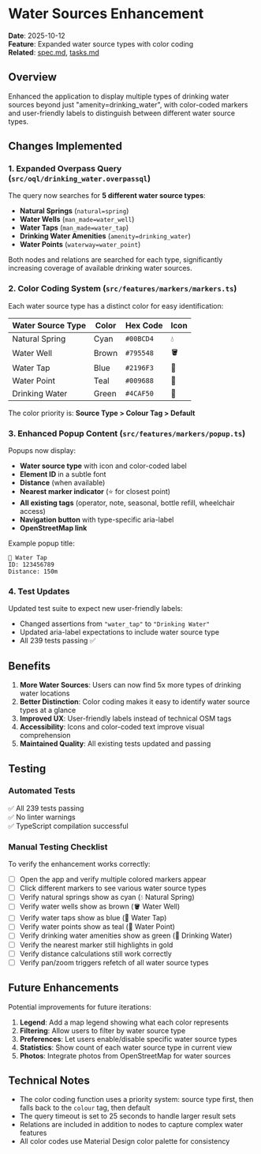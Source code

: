 # Water Sources Enhancement

**Date**: 2025-10-12  
**Feature**: Expanded water source types with color coding  
**Related**: [spec.md](./spec.md), [tasks.md](./tasks.md)

## Overview

Enhanced the application to display multiple types of drinking water sources beyond just "amenity=drinking_water", with color-coded markers and user-friendly labels to distinguish between different water source types.

## Changes Implemented

### 1. Expanded Overpass Query (`src/oql/drinking_water.overpassql`)

The query now searches for **5 different water source types**:

- **Natural Springs** (`natural=spring`)
- **Water Wells** (`man_made=water_well`)
- **Water Taps** (`man_made=water_tap`)
- **Drinking Water Amenities** (`amenity=drinking_water`)
- **Water Points** (`waterway=water_point`)

Both nodes and relations are searched for each type, significantly increasing coverage of available drinking water sources.

### 2. Color Coding System (`src/features/markers/markers.ts`)

Each water source type has a distinct color for easy identification:

| Water Source Type | Color | Hex Code | Icon |
|------------------|-------|----------|------|
| Natural Spring | Cyan | `#00BCD4` | 💧 |
| Water Well | Brown | `#795548` | 🪣 |
| Water Tap | Blue | `#2196F3` | 🚰 |
| Water Point | Teal | `#009688` | 🌊 |
| Drinking Water | Green | `#4CAF50` | 🚰 |

The color priority is: **Source Type > Colour Tag > Default**

### 3. Enhanced Popup Content (`src/features/markers/popup.ts`)

Popups now display:
- **Water source type** with icon and color-coded label
- **Element ID** in a subtle font
- **Distance** (when available)
- **Nearest marker indicator** (⭐ for closest point)
- **All existing tags** (operator, note, seasonal, bottle refill, wheelchair access)
- **Navigation button** with type-specific aria-label
- **OpenStreetMap link**

Example popup title:
```
🚰 Water Tap
ID: 123456789
Distance: 150m
```

### 4. Test Updates

Updated test suite to expect new user-friendly labels:
- Changed assertions from `"water_tap"` to `"Drinking Water"`
- Updated aria-label expectations to include water source type
- All 239 tests passing ✅

## Benefits

1. **More Water Sources**: Users can now find 5x more types of drinking water locations
2. **Better Distinction**: Color coding makes it easy to identify water source types at a glance
3. **Improved UX**: User-friendly labels instead of technical OSM tags
4. **Accessibility**: Icons and color-coded text improve visual comprehension
5. **Maintained Quality**: All existing tests updated and passing

## Testing

### Automated Tests
✅ All 239 tests passing  
✅ No linter warnings  
✅ TypeScript compilation successful

### Manual Testing Checklist

To verify the enhancement works correctly:

- [ ] Open the app and verify multiple colored markers appear
- [ ] Click different markers to see various water source types
- [ ] Verify natural springs show as cyan (💧 Natural Spring)
- [ ] Verify water wells show as brown (🪣 Water Well)
- [ ] Verify water taps show as blue (🚰 Water Tap)
- [ ] Verify water points show as teal (🌊 Water Point)
- [ ] Verify drinking water amenities show as green (🚰 Drinking Water)
- [ ] Verify the nearest marker still highlights in gold
- [ ] Verify distance calculations still work correctly
- [ ] Verify pan/zoom triggers refetch of all water source types

## Future Enhancements

Potential improvements for future iterations:

1. **Legend**: Add a map legend showing what each color represents
2. **Filtering**: Allow users to filter by water source type
3. **Preferences**: Let users enable/disable specific water source types
4. **Statistics**: Show count of each water source type in current view
5. **Photos**: Integrate photos from OpenStreetMap for water sources

## Technical Notes

- The color coding function uses a priority system: source type first, then falls back to the `colour` tag, then default
- The query timeout is set to 25 seconds to handle larger result sets
- Relations are included in addition to nodes to capture complex water features
- All color codes use Material Design color palette for consistency

